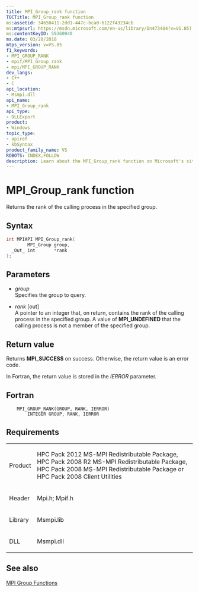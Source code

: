 ```yaml
---
title: MPI_Group_rank function
TOCTitle: MPI_Group_rank function
ms:assetid: 34650411-2dd1-447c-bca0-6122f43234cb
ms:mtpsurl: https://msdn.microsoft.com/en-us/library/Dn473404(v=VS.85)
ms:contentKeyID: 59360940
ms.date: 03/28/2018
mtps_version: v=VS.85
f1_keywords:
- MPI_GROUP_RANK
- mpif/MPI_Group_rank
- mpi/MPI_GROUP_RANK
dev_langs:
- C++
- C
api_location:
- Msmpi.dll
api_name:
- MPI_Group_rank
api_type:
- DLLExport
product:
- Windows
topic_type:
- apiref
- kbSyntax
product_family_name: VS
ROBOTS: INDEX,FOLLOW
description: Learn about the MPI_Group_rank function on Microsoft's site. Understand its syntax, parameters, return value, and related MPI Group Functions.
---
```


# MPI\_Group\_rank function

Returns the rank of the calling process in the specified group.

## Syntax

``` c++
int MPIAPI MPI_Group_rank(
        MPI_Group group,
  _Out_ int       *rank
);
```

## Parameters

  - *group*  
    Specifies the group to query.

  - *rank* \[out\]  
    A pointer to an integer that, on return, contains the rank of the calling process in the specified group. A value of **MPI\_UNDEFINED** that the calling process is not a member of the specified group.

## Return value

Returns **MPI\_SUCCESS** on success. Otherwise, the return value is an error code.

In Fortran, the return value is stored in the *IERROR* parameter.

## Fortran

``` FORTRAN
    MPI_GROUP_RANK(GROUP, RANK, IERROR)
        INTEGER GROUP, RANK, IERROR 
```

## Requirements

<table>
<colgroup>
<col/>
<col/>
</colgroup>
<tbody>
<tr class="odd">
<td><p>Product</p></td>
<td><p>HPC Pack 2012 MS-MPI Redistributable Package, HPC Pack 2008 R2 MS-MPI Redistributable Package, HPC Pack 2008 MS-MPI Redistributable Package or HPC Pack 2008 Client Utilities</p></td>
</tr>
<tr class="even">
<td><p>Header</p></td>
<td>Mpi.h;
Mpif.h</td>
</tr>
<tr class="odd">
<td><p>Library</p></td>
<td>Msmpi.lib</td>
</tr>
<tr class="even">
<td><p>DLL</p></td>
<td>Msmpi.dll</td>
</tr>
</tbody>
</table>


## See also

[MPI Group Functions](mpi-group-functions.md)

